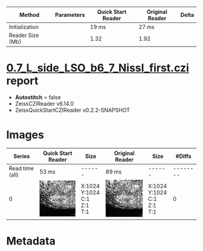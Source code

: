 |  Method            | Parameters       | Quick Start Reader | Original Reader | Delta  |
| -------------------|------------------|--------------------|-----------------|------- |
| Initialization     |                  |19 ms|27 ms|        |
| Reader Size (Mb)     |                  |1.32|1.92|        |
# [0.7_L_side_LSO_b6_7_Nissl_first.czi](https://zenodo.org/record/6795923/files/0.7_L_side_LSO_b6_7_Nissl_first.czi) report
 - **Autostitch** = false
 - ZeissCZIReader v6.14.0
 - ZeissQuickStartCZIReader v0.2.2-SNAPSHOT

# Images 

| Series            | Quick Start Reader | Size | Original Reader | Size | #Diffs |
|-------------------|--------------------|------|-----------------|------|--------|
| Read time (all)   |53 ms|------|89 ms|------|--------|
|0|![0.7_L_side_LSO_b6_7_Nissl_first.quick_true.flat_true.stitch_false.series_0.jpg](0.7_L_side_LSO_b6_7_Nissl_first/0.7_L_side_LSO_b6_7_Nissl_first.quick_true.flat_true.stitch_false.series_0.jpg)|X:1024<br>Y:1024<br>C:1<br>Z:1<br>T:1|![0.7_L_side_LSO_b6_7_Nissl_first.quick_false.flat_true.stitch_false.series_0.jpg](0.7_L_side_LSO_b6_7_Nissl_first/0.7_L_side_LSO_b6_7_Nissl_first.quick_false.flat_true.stitch_false.series_0.jpg)|X:1024<br>Y:1024<br>C:1<br>Z:1<br>T:1|0|

# Metadata

